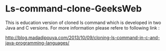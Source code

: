 Ls-command-clone-GeeksWeb
=========================

This is education version of cloned ls command which is developed in two Java and C versions.
For more information please refere to following link :

http://blog.madadipouya.com/2013/10/09/cloning-ls-command-in-c-and-java-programming-languages/
